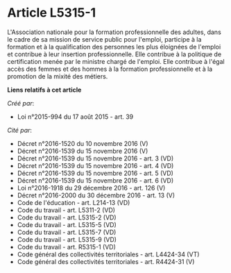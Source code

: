 # Article L5315-1

L'Association nationale pour la formation professionnelle des adultes, dans le cadre de sa mission de service public pour
l'emploi, participe à la formation et à la qualification des personnes les plus éloignées de l'emploi et contribue à leur
insertion professionnelle. Elle contribue à la politique de certification menée par le ministre chargé de l'emploi. Elle
contribue à l'égal accès des femmes et des hommes à la formation professionnelle et à la promotion de la mixité des métiers.

**Liens relatifs à cet article**

_Créé par_:

  - Loi n°2015-994 du 17 août 2015 - art. 39

_Cité par_:

  - Décret n°2016-1520 du 10 novembre 2016 (V)
  - Décret n°2016-1539 du 15 novembre 2016 (V)
  - Décret n°2016-1539 du 15 novembre 2016 - art. 3 (VD)
  - Décret n°2016-1539 du 15 novembre 2016 - art. 4 (VD)
  - Décret n°2016-1539 du 15 novembre 2016 - art. 5 (VD)
  - Décret n°2016-1539 du 15 novembre 2016 - art. 6 (VD)
  - Loi n°2016-1918 du 29 décembre 2016 - art. 126 (V)
  - Décret n°2016-2000 du 30 décembre 2016 - art. 13 (V)
  - Code de l'éducation - art. L214-13 (VD)
  - Code du travail - art. L5311-2 (VD)
  - Code du travail - art. L5315-2 (VD)
  - Code du travail - art. L5315-5 (VD)
  - Code du travail - art. L5315-7 (VD)
  - Code du travail - art. L5315-9 (VD)
  - Code du travail - art. R5315-1 (VD)
  - Code général des collectivités territoriales - art. L4424-34 (VT)
  - Code général des collectivités territoriales - art. R4424-31 (V)
